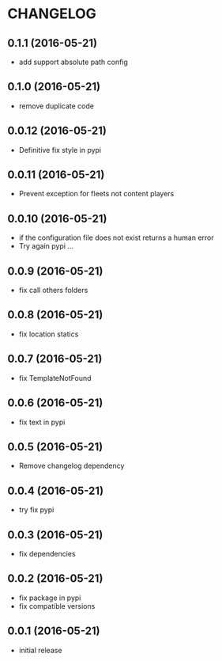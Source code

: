 # CHANGELOG

## 0.1.1 (2016-05-21)
- add support absolute path config

## 0.1.0 (2016-05-21)
- remove duplicate code

## 0.0.12 (2016-05-21)
- Definitive fix style in pypi

## 0.0.11 (2016-05-21)
- Prevent exception for fleets not content players 

## 0.0.10 (2016-05-21)
- if the configuration file does not exist returns a human error
- Try again pypi ... 

## 0.0.9 (2016-05-21)
- fix call others folders

## 0.0.8 (2016-05-21)
- fix location statics

## 0.0.7 (2016-05-21)
- fix TemplateNotFound

## 0.0.6 (2016-05-21)
- fix text in pypi

## 0.0.5 (2016-05-21)
- Remove changelog dependency

## 0.0.4 (2016-05-21)
- try fix pypi

## 0.0.3 (2016-05-21)
- fix dependencies

## 0.0.2 (2016-05-21)
- fix package in pypi
- fix compatible versions

## 0.0.1 (2016-05-21)
- initial release
